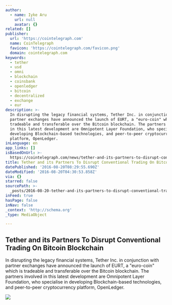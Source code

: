```yaml
---
author:
  - name: Iyke Aru
    url: null
    avatar: {}
related: []
publisher:
  url: 'https://cointelegraph.com'
  name: CoinTelegraph
  favicon: 'https://cointelegraph.com/favicon.png'
  domain: cointelegraph.com
keywords:
  - tether
  - usd
  - omni
  - blockchain
  - coinsbank
  - openledger
  - bitcoin
  - decentralized
  - exchange
  - eur
description: >-
  In disrupting the legacy financial systems, Tether Inc. in conjunction with
  partner exchanges have announced the launch of EURT, a "euro-coin" which is
  tradeable and transferable over the Bitcoin blockchain. The partners involved
  in this latest development are Omnipotent Layer Foundation, who specialise in
  developing Blockchain-based technologies, and peer-to-peer cryptocurrency
  platform, OpenLedger.
inLanguage: en
app_links: []
isBasedOnUrl: >-
  https://cointelegraph.com/news/tether-and-its-partners-to-disrupt-conventional-trading-on-bitcoin-blockchain
title: Tether and its Partners To Disrupt Conventional Trading On Bitcoin Blockchain
datePublished: '2016-08-20T08:29:55.690Z'
dateModified: '2016-08-20T04:30:53.858Z'
via: {}
starred: false
sourcePath: >-
  _posts/2016-08-20-tether-and-its-partners-to-disrupt-conventional-trading-on-b.md
inFeed: true
hasPage: false
inNav: false
_context: 'http://schema.org'
_type: MediaObject

---
```

<article style=""><h1>Tether and its Partners To Disrupt Conventional Trading On Bitcoin Blockchain</h1><p>In disrupting the legacy financial systems, Tether Inc. in conjunction with partner exchanges have announced the launch of EURT, a "euro-coin" which is tradeable and transferable over the Bitcoin blockchain. The partners involved in this latest development are Omnipotent Layer Foundation, who specialise in developing Blockchain-based technologies, and peer-to-peer cryptocurrency platform, OpenLedger.</p><img src="https://cointelegraph.com/images/725_Ly9jb2ludGVsZWdyYXBoLmNvbS9zdG9yYWdlL3VwbG9hZHMvdmlldy8xNjVjMmE0NmUwYzNhMmZiOTY1YjFlZmJjYWQyN2RiYS5qcGc=.jpg" /></article>